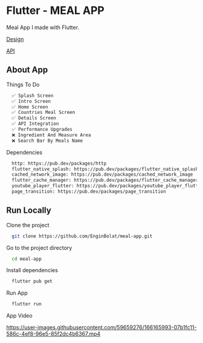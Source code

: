 # Flutter - MEAL APP

Meal App I made with Flutter.

[Design](https://www.figma.com/community/file/1101584409566959317)

[API](https://themealdb.com/api.php)

## About App

Things To Do

```bash
  ✅ Splash Screen
  ✅ Intro Screen
  ✅ Home Screen
  ✅ Countries Meal Screen
  ✅ Details Screen
  ✅ API Integration
  ✅ Performance Upgrades
  ❌ Ingredient And Measure Area
  ❌ Search Bar By Meals Name
```

Dependencies

```bash
  http: https://pub.dev/packages/http
  flutter_native_splash: https://pub.dev/packages/flutter_native_splash
  cached_network_image: https://pub.dev/packages/cached_network_image
  flutter_cache_manager: https://pub.dev/packages/flutter_cache_manager
  youtube_player_flutter: https://pub.dev/packages/youtube_player_flutter
  page_transition: https://pub.dev/packages/page_transition

```

## Run Locally

Clone the project

```bash
  git clone https://github.com/EnginBolat/meal-app.git
```

Go to the project directory

```bash
  cd meal-app
```

Install dependencies

```bash
  flutter pub get
```

Run App

```bash
  flutter run
```

 App Video
 
 

https://user-images.githubusercontent.com/59659276/166165993-07b1fc11-586c-4ef8-96e5-85f2dc4b6367.mp4


